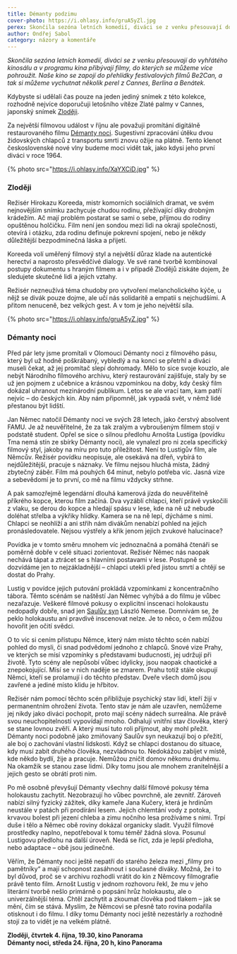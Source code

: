 ```yaml
---
title: Démanty podzimu
cover-photo: https://i.ohlasy.info/gruA5yZl.jpg
perex: Skončila sezóna letních komedií, diváci se z venku přesouvají do vyhřátého kinosálu a v programu kina přibývají filmy, do kterých se můžeme více pohroužit. V říjnu si můžeme vychutnat několik perel z Cannes, Berlína a Benátek.
author: Ondřej Sabol
category: názory a komentáře
---
```


*Skončila sezóna letních komedií, diváci se z venku přesouvají do vyhřátého kinosálu a v programu kina přibývají filmy, do kterých se můžeme více pohroužit. Naše kino se zapojí do přehlídky festivalových filmů Be2Can, a tak si můžeme vychutnat několik perel z Cannes, Berlína a Benátek.*

Kdybyste si udělali čas pouze na jeden jediný snímek z této kolekce, rozhodně nejvíce doporučuji letošního vítěze Zlaté palmy v Cannes, japonský snímek [Zloději](https://www.csfd.cz/film/603900-zlodeji/prehled/). 

Za největší filmovou událost v říjnu ale považuji promítání digitálně restaurovaného filmu [Démanty noci](https://www.csfd.cz/film/6886-demanty-noci/prehled/). Sugestivní zpracování útěku dvou židovských chlapců z transportu smrti znovu ožije na plátně. Tento klenot československé nové vlny budeme moci vidět tak, jako kdysi jeho první diváci v roce 1964.

{% photo src="https://i.ohlasy.info/XaYXCiD.jpg" %}

### Zloději

Režisér Hirokazu Koreeda, mistr komorních sociálních dramat, ve svém nejnovějším snímku zachycuje chudou rodinu, přežívající díky drobným krádežím. Ač mají problém postarat se sami o sebe, přijmou do rodiny opuštěnou holčičku. Film není jen sondou mezi lidi na okraji společnosti, otevírá i otázku, zda rodinu definuje pokrevní spojení, nebo je někdy důležitější bezpodmínečná láska a přijetí.

Koreeda volí uměřený filmový styl a největší důraz klade na autentické herectví a naprosto přesvědčivé dialogy. Ve své rané tvorbě kombinoval postupy dokumentu s hraným filmem a i v případě Zlodějů získáte dojem, že sledujete skutečné lidi a jejich vztahy.

Režisér nezneužívá téma chudoby pro vytvoření melancholického kýče, u nějž se divák pouze dojme, ale učí nás solidaritě a empatii s nejchudšími. A přitom nenuceně, bez velkých gest. A v tom je jeho největší síla.

{% photo src="https://i.ohlasy.info/gruA5yZ.jpg" %}

### Démanty noci

Před pár lety jsme promítali v Olomouci Démanty noci z filmového pásu, který byl už hodně poškrábaný, vybledlý a na konci se přetrhl a diváci museli čekat, až jej promítač slepí dohromady. Mělo to sice svoje kouzlo, ale nebýt Národního filmového archivu, který restaurování zajišťuje, staly by se už jen pojmem z učebnice a krásnou vzpomínkou na doby, kdy český film dokázal uhranout mezinárodní publikum. Letos se ale vrací tam, kam patří nejvíc – do českých kin. Aby nám připomněl, jak vypadá svět, v němž lidé přestanou být lidští.

Jan Němec natočil Démanty noci ve svých 28 letech, jako čerstvý absolvent FAMU. Je až neuvěřitelné, že za tak zralým a vybroušeným filmem stojí v podstatě student. Opřel se sice o silnou předlohu Arnošta Lustiga (povídku Tma nemá stín ze sbírky Démanty noci), ale vynalezl pro ni zcela specifický filmový styl, jakoby na míru pro tuto příležitost. Není to Lustigův film, ale Němcův. Režisér povídku neopisuje, ale osekává na dřeň, vybírá to nejdůležitější, pracuje s náznaky. Ve filmu nejsou hluchá místa, žádný zbytečný záběr. Film má pouhých 64 minut, nebylo potřeba víc. Jasná vize a sebevědomí je to první, co mě na filmu vždycky strhne.

A pak samozřejmě legendární dlouhá kamerová jízda do neuvěřitelně příkrého kopce, kterou film začíná. Dva vyzáblí chlapci, kteří právě vyskočili z vlaku, se derou do kopce a hledají spásu v lese, kde na ně už nebude doléhat střelba a výkřiky hlídky. Kamera se na ně lepí, dýcháme s nimi. Chlapci se neohlíží a ani střih nám divákům nenabízí pohled na jejich pronásledovatele. Nejsou výstřely a křik jenom jejich zvukové halucinace?

Povídka je v tomto směru mnohem víc jednoznačná a pomáhá čtenáři se poměrně dobře v celé situaci zorientovat. Režisér Němec nás naopak nechává tápat a ztrácet se s hlavními postavami v lese. Postupně se dozvídáme jen to nejzákladnější – chlapci utekli před jistou smrtí a chtějí se dostat do Prahy.

Lustig v povídce jejich putování prokládá vzpomínkami z koncentračního tábora. Těmto scénám se naštěstí Jan Němec vyhýbá a do filmu je vůbec nezařazuje. Veškeré filmové pokusy o explicitní inscenaci holokaustu nedopadly dobře, snad jen [Saulův syn](https://www.csfd.cz/film/30994-sauluv-syn/prehled/) László Nemese. Domnívám se, že peklo holokaustu ani pravdivě inscenovat nelze. Je to něco, o čem můžou hovořit jen očití svědci. 

O to víc si cením přístupu Němce, který nám místo těchto scén nabízí pohled do mysli, či snad podvědomí jednoho z chlapců. Snové vize Prahy, ve kterých se mísí vzpomínky s představami buducnosti, jej udržují při životě. Tyto scény ale nepůsobí vůbec idylicky, jsou naopak chaotické a znepokojující. Mísí se v nich naděje se zmarem. Prahu totiž stále okupují Němci, kteří se prolamují i do těchto představ. Dveře všech domů jsou zavřené a jediné místo klidu je hřbitov.

Režisér nám pomocí těchto scén přibližuje psychický stav lidí, kteří žijí v permanentním ohrožení života. Tento stav je nám ale uzavřen, nemůžeme jej nikdy jako diváci pochopit, proto mají scény nádech surreálna. Ale právě svou neuchopitelností vypovídají mnoho. Odhalují vnitřní stav člověka, který se stane lovnou zvěří. A který musí tuto roli přijmout, aby mohl přežít. 
Démanty noci podobně jako zmiňovaný Saulův syn neukazují boj o přežití, ale boj o zachování vlastní lidskosti. Když se chlapci dostanou do situace, kdy musí zabít druhého člověka, nezvládnou to. Nedokážou zabíjet v místě, kde někdo bydlí, žije a pracuje. Nemůžou zničit domov někomu druhému. Na okamžik se stanou zase lidmi. Díky tomu jsou ale mnohem zranitelnější a jejich gesto se obrátí proti nim.

Po mě osobně převyšují Démanty všechny další filmové pokusy téma holokaustu zachytit. Nezobrazují ho vůbec povrchně, ale zevnitř. Zároveň nabízí silný fyzický zážitek, díky kameře Jana Kučery, která je hrdinům neustále v patách při prodírání lesem. Jejich chlemtání vody z potoka, krvavou bolest při jezení chleba a zimu nočního lesa prožíváme s nimi. Trpí duše i tělo a Němec obě roviny dokázal organicky sladit. Využil filmové prostředky naplno, nepotřeboval k tomu téměř žádná slova. Posunul Lustigovu předlohu na další úroveň. Nedá se říct, zda je lepší předloha, nebo adaptace – obě jsou jedinečné.

Věřím, že Démanty noci ještě nepatří do starého železa mezi „filmy pro pamětníky“ a mají schopnost zasáhnout i současné diváky. Možná, že i to byl důvod, proč se v archivu rozhodli vrátit do kin z Němcovy filmografie právě tento film. Arnošt Lustig v jednom rozhovoru řekl, že mu v jeho literární tvorbě nešlo primárně o popsání hrůz holokaustu, ale o univerzálnější téma. Chtěl zachytit a zkoumat člověka pod tlakem – jak se mění, čím se stává. Myslím, že Němcovi se přesně tato rovina podařila otisknout i do filmu. I díky tomu Démanty noci ještě nezestárly a rozhodně stojí za to vidět je na velkém plátně.

**Zloději, čtvrtek 4. října, 19.30, kino Panorama**  
**Démanty noci, středa 24. října, 20 h, kino Panorama**
